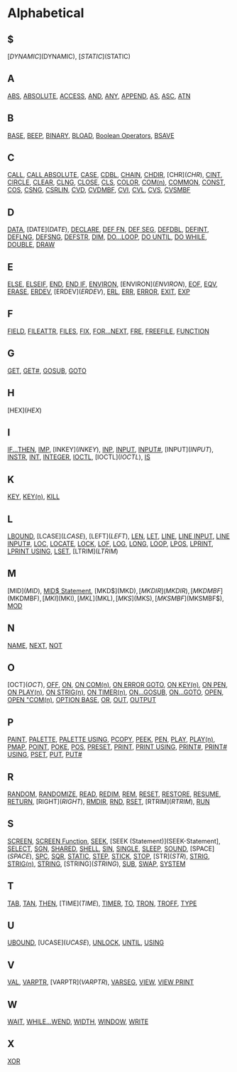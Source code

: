 # Alphabetical

## $

[$DYNAMIC]($DYNAMIC), [$STATIC]($STATIC)

## A

[ABS](ABS), [ABSOLUTE](ABSOLUTE), [ACCESS](ACCESS), [AND](AND), [ANY](ANY), [APPEND](APPEND), [AS](AS), [ASC](ASC), [ATN](ATN)

## B

[BASE](BASE), [BEEP](BEEP), [BINARY](BINARY), [BLOAD](BLOAD), [Boolean Operators](boolean), [BSAVE](BSAVE)

## C

[CALL](CALL), [CALL ABSOLUTE](CALL-ABSOLUTE), [CASE](CASE), [CDBL](CDBL), [CHAIN](CHAIN), [CHDIR](CHDIR), [CHR$](CHR$), [CINT](CINT), [CIRCLE](CIRCLE), [CLEAR](CLEAR), [CLNG](CLNG), [CLOSE](CLOSE), [CLS](CLS), [COLOR](COLOR), [COM(n)](COM(n)), [COMMON](COMMON), [CONST](CONST), [COS](COS), [CSNG](CSNG), [CSRLIN](CSRLIN),  [CVD](CVD), [CVDMBF](CVDMBF), [CVI](CVI), [CVL](CVL), [CVS](CVS), [CVSMBF](CVSMBF)

## D

[DATA](DATA), [DATE$](DATE$), [DECLARE](DECLARE), [DEF FN](DEF-FN), [DEF SEG](DEF-SEG), [DEFDBL](DEFDBL), [DEFINT](DEFINT), [DEFLNG](DEFLNG), [DEFSNG](DEFSNG), [DEFSTR](DEFSTR), [DIM](DIM), [DO...LOOP](DO...LOOP), [DO UNTIL](DO-UNTIL), [DO WHILE](DO-WHILE), [DOUBLE](DOUBLE), [DRAW](DRAW)

## E

[ELSE](ELSE), [ELSEIF](ELSEIF), [END](END), [END IF](END-IF), [ENVIRON](ENVIRON), [ENVIRON$](ENVIRON$), [EOF](EOF), [EQV](EQV), [ERASE](ERASE), [ERDEV](ERDEV), [ERDEV$](ERDEV$), [ERL](ERL), [ERR](ERR), [ERROR](ERROR), [EXIT](EXIT), [EXP](EXP)

## F

[FIELD](FIELD), [FILEATTR](FILEATTR), [FILES](FILES), [FIX](FIX), [FOR...NEXT](FOR...NEXT), [FRE](FRE), [FREEFILE](FREEFILE), [FUNCTION](FUNCTION)

## G

[GET](GET), [GET#](GET-FILE), [GOSUB](GOSUB), [GOTO](GOTO)

## H

[HEX$](HEX$)

## I

[IF...THEN](IF...THEN), [IMP](IMP), [INKEY$](INKEY$), [INP](INP), [INPUT](INPUT), [INPUT#](INPUT-FILE), [INPUT$](INPUT$), [INSTR](INSTR), [INT](INT), [INTEGER](INTEGER), [IOCTL](IOCTL), [IOCTL$](IOCTL$), [IS](IS)

## K

[KEY](KEY), [KEY(n)](KEY(n)), [KILL](KILL)

## L

[LBOUND](LBOUND), [LCASE$](LCASE$), [LEFT$](LEFT$), [LEN](LEN), [LET](LET), [LINE](LINE), [LINE INPUT](LINE-INPUT), [LINE INPUT#](LINE-INPUT-FILE), [LOC](LOC), [LOCATE](LOCATE), [LOCK](LOCK), [LOF](LOF), [LOG](LOG), [LONG](LONG), [LOOP](LOOP), [LPOS](LPOS), [LPRINT](LPRINT), [LPRINT USING](LPRINT-USING), [LSET](LSET), [LTRIM$](LTRIM$)

## M

[MID$](MID$), [MID$ Statement](MID$-Statement), [MKD$](MKD$), [MKDIR](MKDIR), [MKDMBF$](MKDMBF$), [MKI$](MKI$), [MKL$](MKL$), [MKS$](MKS$), [MKSMBF$](MKSMBF$), [MOD](MOD)

## N

[NAME](NAME), [NEXT](NEXT), [NOT](NOT)

## O

[OCT$](OCT$), [OFF](OFF), [ON](ON), [ON COM(n)](ON-COM(n)), [ON ERROR GOTO](ON-ERROR-GOTO), [ON KEY(n)](ON-KEY(n)), [ON PEN](ON-PEN), [ON PLAY(n)](ON-PLAY(n)), [ON STRIG(n)](ON-STRIG(n)), [ON TIMER(n)](ON-TIMER(n)), [ON...GOSUB](ON...GOSUB), [ON...GOTO](ON...GOTO), [OPEN](OPEN), [OPEN "COM(n)](OPEN-COM(n)), [OPTION BASE](OPTION-BASE), [OR](OR), [OUT](OUT), [OUTPUT](OUTPUT)

## P

[PAINT](PAINT), [PALETTE](PALETTE), [PALETTE USING](PALETTE-USING), [PCOPY](PCOPY), [PEEK](PEEK), [PEN](PEN), [PLAY](PLAY), [PLAY(n)](PLAY(n)), [PMAP](PMAP), [POINT](POINT), [POKE](POKE), [POS](POS), [PRESET](PRESET), [PRINT](PRINT), [PRINT USING](PRINT-USING), [PRINT#](PRINT-FILE), [PRINT# USING](PRINT-FILE-USING), [PSET](PSET), [PUT](PUT), [PUT#](PUT-FILE)

## R

[RANDOM](RANDOM), [RANDOMIZE](RANDOMIZE), [READ](READ), [REDIM](REDIM), [REM](REM), [RESET](RESET), [RESTORE](RESTORE), [RESUME](RESUME), [RETURN](RETURN), [RIGHT$](RIGHT$), [RMDIR](RMDIR), [RND](RND), [RSET](RSET), [RTRIM$](RTRIM$), [RUN](RUN)

## S

[SCREEN](SCREEN), [SCREEN Function](SCREEN-Function), [SEEK](SEEK), [SEEK (Statement)](SEEK-Statement], [SELECT](SELECT), [SGN](SGN), [SHARED](SHARED), [SHELL](SHELL), [SIN](SIN), [SINGLE](SINGLE), [SLEEP](SLEEP), [SOUND](SOUND), [SPACE$](SPACE$), [SPC](SPC), [SQR](SQR), [STATIC](STATIC), [STEP](STEP), [STICK](STICK), [STOP](STOP), [STR$](STR$), [STRIG](STRIG), [STRIG(n)](STRIG(n)), [STRING](STRING), [STRING$](STRING$), [SUB](SUB), [SWAP](SWAP), [SYSTEM](SYSTEM)

## T

[TAB](TAB), [TAN](TAN), [THEN](THEN), [TIME$](TIME$), [TIMER](TIMER), [TO](TO), [TRON](TRON), [TROFF](TROFF), [TYPE](TYPE)

## U

[UBOUND](UBOUND), [UCASE$](UCASE$), [UNLOCK](UNLOCK), [UNTIL](UNTIL), [USING](USING)

## V

[VAL](VAL), [VARPTR](VARPTR), [VARPTR$](VARPTR$), [VARSEG](VARSEG), [VIEW](VIEW), [VIEW PRINT](VIEW-PRINT)

## W

[WAIT](WAIT), [WHILE...WEND](WHILE...WEND), [WIDTH](WIDTH), [WINDOW](WINDOW), [WRITE](WRITE)

## X

[XOR](XOR)
